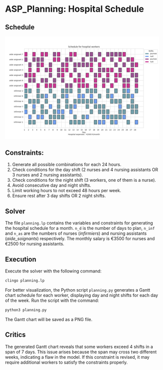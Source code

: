 # ASP_Planning: Hospital Schedule

## Schedule
![alt text](planning_gantt.png)

## Constraints:
1. Generate all possible combinations for each 24 hours.
2. Check conditions for the day shift (2 nurses and 4 nursing assistants OR 3 nurses and 2 nursing assistants).
3. Check conditions for the night shift (3 workers, one of them is a nurse).
4. Avoid consecutive day and night shifts.
5. Limit working hours to not exceed 48 hours per week.
6. Ensure rest after 3 day shifts OR 2 night shifts.



## Solver
The file `planning.lp` contains the variables and constraints for generating the hospital schedule for a month.
`n_d` is the number of days to plan, `n_inf` and `n_as` are the numbers of nurses (_infirmiers_) and nursing assistants (_aide_soignants_) respectively.
The monthly salary is €3500 for nurses and €2500 for nursing assistants.

## Execution
Execute the solver with the following command:
```bash
clingo planning.lp
```

For better visualization, the Python script `planning.py` generates a Gantt chart schedule for each worker, displaying day and night shifts for each day of the week.
Run the script with the command:
```bash
python3 planning.py
```

The Gantt chart will be saved as a PNG file.

## Critics
The generated Gantt chart reveals that some workers exceed 4 shifts in a span of 7 days. This issue arises because the span may cross two different weeks, indicating a flaw in the model.
If this constraint is revised, it may require additional workers to satisfy the constraints properly.